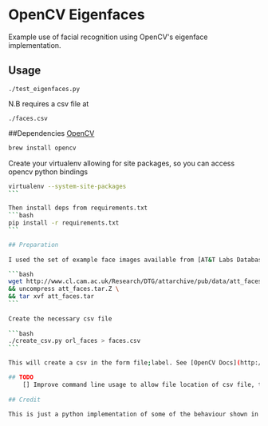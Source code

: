 # OpenCV Eigenfaces

Example use of facial recognition using OpenCV's eigenface implementation.

## Usage

	./test_eigenfaces.py

N.B requires a csv file at 
	
	./faces.csv
	
##Dependencies
[OpenCV](http://opencv.org/)
```bash
brew install opencv
```

Create your virtualenv allowing for site packages, so you can access opencv python bindings
````bash
virtualenv --system-site-packages
```

Then install deps from requirements.txt
```bash
pip install -r requirements.txt
```

## Preparation
	
I used the set of example face images available from [AT&T Labs Database of Faces](http://www.cl.cam.ac.uk/research/dtg/attarchive/facedatabase.html).

```bash	
wget http://www.cl.cam.ac.uk/Research/DTG/attarchive/pub/data/att_faces.tar.Z \
&& uncompress att_faces.tar.Z \
&& tar xvf att_faces.tar
```
	
Create the necessary csv file
	
```bash
./create_csv.py orl_faces > faces.csv
```

This will create a csv in the form file;label. See [OpenCV Docs](http://docs.opencv.org/modules/contrib/doc/facerec/facerec_tutorial.html#creating-the-csv-file) for more info.

## TODO
	[] Improve command line usage to allow file location of csv file, test/training ratio etc.
	
## Credit

This is just a python implementation of some of the behaviour shown in the [OpenCV docs](http://docs.opencv.org/modules/contrib/doc/facerec/facerec_tutorial.html#eigenfaces-in-opencv). 



